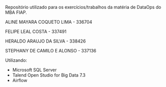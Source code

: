 Repositório utilizado para os exercícios/trabalhos da matéria de DataOps do MBA FIAP.

ALINE MAYARA COQUETO LIMA - 336704

FELIPE LEAL COSTA - 337491

HERALDO ARAUJO DA SILVA - 338426

STEPHANY DE CAMILO E ALONSO - 337136

Utilizando:

- Microsoft SQL Server
- Talend Open Studio for Big Data 7.3
- Airflow
